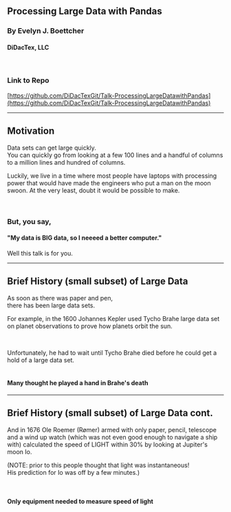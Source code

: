 ## Processing Large Data with Pandas

### By Evelyn J. Boettcher

#### DiDacTex, LLC

<br/>


### Link to Repo

[https://github.com/DiDacTexGit/Talk-ProcessingLargeDatawithPandas](https://github.com/DiDacTexGit/Talk-ProcessingLargeDatawithPandas)

---

## Motivation
Data sets can get large quickly.  
You can quickly go from looking at a few 100 lines and a handful of columns to a million lines and hundred of columns.  

Luckily, we live in a time where most people have laptops with processing power 
that would have made the engineers who put a man on the moon swoon. 
At the very least, doubt it would be possible to make.

<br/>

### But, you say,

#### "My data is BIG data, so I neeeed a better computer."
Well this talk is for you.

---

## Brief History (small subset) of Large Data


As soon as there was paper and pen, 
<br/> there has been large data sets.

For example, in the 1600 Johannes Kepler used Tycho Brahe large data set on planet observations to prove how planets orbit the sun.  

<br/>

Unfortunately, he had to wait until Tycho Brahe died before he could get a hold of a large data set.  
<br/>



#### Many thought he played a hand in Brahe's death

---

## Brief  History (small subset) of Large Data cont.

And in 1676 Ole Roemer (Rømer) armed with only paper, pencil, telescope and 
a wind up watch (which was not even good enough to navigate a ship with) 
calculated the speed of LIGHT within 30% by looking at Jupiter's moon Io.  

(NOTE: prior to this people thought that light was instantaneous!  
His prediction for Io was off by a few minutes.)

 <br/>
 
#### Only equipment needed to measure speed of light
<br/>
